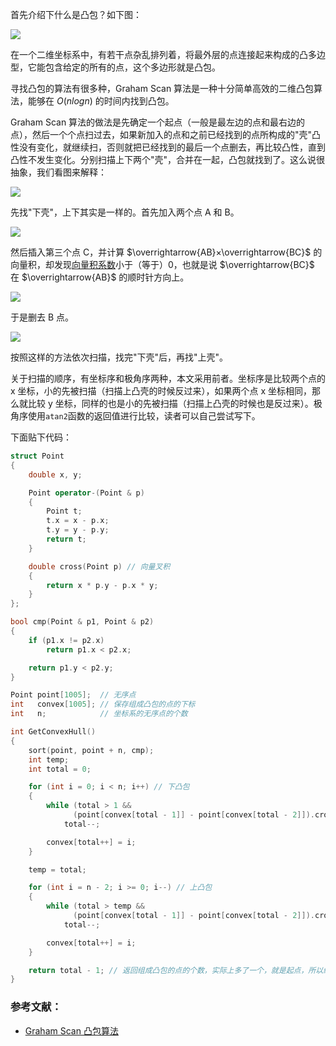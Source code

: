 首先介绍下什么是凸包？如下图：

![](https://resource.ethsonliu.com/image/20180327_01.png)

在一个二维坐标系中，有若干点杂乱排列着，将最外层的点连接起来构成的凸多边型，它能包含给定的所有的点，这个多边形就是凸包。

寻找凸包的算法有很多种，Graham Scan 算法是一种十分简单高效的二维凸包算法，能够在 $O(nlogn)$ 的时间内找到凸包。

Graham Scan 算法的做法是先确定一个起点（一般是最左边的点和最右边的点），然后一个个点扫过去，如果新加入的点和之前已经找到的点所构成的"壳"凸性没有变化，就继续扫，否则就把已经找到的最后一个点删去，再比较凸性，直到凸性不发生变化。分别扫描上下两个"壳"，合并在一起，凸包就找到了。这么说很抽象，我们看图来解释：

![](https://resource.ethsonliu.com/image/20180327_02.png)

先找"下壳"，上下其实是一样的。首先加入两个点 A 和 B。

![](https://resource.ethsonliu.com/image/20180327_03.png)

然后插入第三个点 C，并计算 $\overrightarrow{AB}×\overrightarrow{BC}$ 的向量积，却发现[向量积系数](https://ethsonliu.com/2018/03/cross-product.html)小于（等于）0，也就是说 $\overrightarrow{BC}$ 在 $\overrightarrow{AB}$ 的顺时针方向上。

![](https://resource.ethsonliu.com/image/20180327_04.png)

于是删去 B 点。

![](https://resource.ethsonliu.com/image/20180327_05.png)

按照这样的方法依次扫描，找完"下壳"后，再找"上壳"。

关于扫描的顺序，有坐标序和极角序两种，本文采用前者。坐标序是比较两个点的 x 坐标，小的先被扫描（扫描上凸壳的时候反过来），如果两个点 x 坐标相同，那么就比较 y 坐标，同样的也是小的先被扫描（扫描上凸壳的时候也是反过来）。极角序使用`atan2`函数的返回值进行比较，读者可以自己尝试写下。

下面贴下代码：

```c++
struct Point
{
    double x, y;

    Point operator-(Point & p)
    {
        Point t;
        t.x = x - p.x;
        t.y = y - p.y;
        return t;
    }

    double cross(Point p) // 向量叉积
    {
        return x * p.y - p.x * y;
    }
};

bool cmp(Point & p1, Point & p2)
{
    if (p1.x != p2.x)
        return p1.x < p2.x;

    return p1.y < p2.y;
}

Point point[1005];  // 无序点
int   convex[1005]; // 保存组成凸包的点的下标
int   n;            // 坐标系的无序点的个数

int GetConvexHull()
{
    sort(point, point + n, cmp);
    int temp;
    int total = 0;

    for (int i = 0; i < n; i++) // 下凸包
    {
        while (total > 1 && 
              (point[convex[total - 1]] - point[convex[total - 2]]).cross(point[i] - point[convex[total - 1]]) <= 0)
            total--;

        convex[total++] = i;
    }

    temp = total;

    for (int i = n - 2; i >= 0; i--) // 上凸包
    {
        while (total > temp && 
              (point[convex[total - 1]] - point[convex[total - 2]]).cross(point[i] - point[convex[total - 1]]) <= 0)
            total--;

        convex[total++] = i;
    }

    return total - 1; // 返回组成凸包的点的个数，实际上多了一个，就是起点，所以组成凸包的点个数是 total - 1
}
```

### 参考文献：

- [Graham Scan 凸包算法](https://segmentfault.com/a/1190000000488339)
